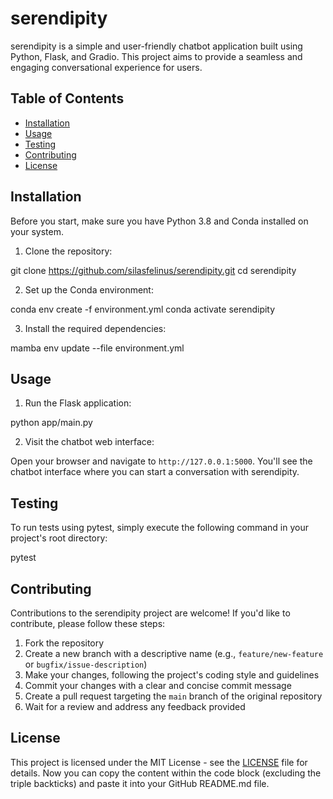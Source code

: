 # serendipity

serendipity is a simple and user-friendly chatbot application built using Python, Flask, and Gradio. This project aims to provide a seamless and engaging conversational experience for users.

## Table of Contents

- [Installation](#installation)
- [Usage](#usage)
- [Testing](#testing)
- [Contributing](#contributing)
- [License](#license)

## Installation

Before you start, make sure you have Python 3.8 and Conda installed on your system.

1. Clone the repository:

git clone https://github.com/silasfelinus/serendipity.git
cd serendipity


2. Set up the Conda environment:

conda env create -f environment.yml
conda activate serendipity

3. Install the required dependencies:

mamba env update --file environment.yml


## Usage

1. Run the Flask application:

python app/main.py

2. Visit the chatbot web interface:

Open your browser and navigate to `http://127.0.0.1:5000`. You'll see the chatbot interface where you can start a conversation with serendipity.

## Testing

To run tests using pytest, simply execute the following command in your project's root directory:

pytest


## Contributing

Contributions to the serendipity project are welcome! If you'd like to contribute, please follow these steps:

1. Fork the repository
2. Create a new branch with a descriptive name (e.g., `feature/new-feature` or `bugfix/issue-description`)
3. Make your changes, following the project's coding style and guidelines
4. Commit your changes with a clear and concise commit message
5. Create a pull request targeting the `main` branch of the original repository
6. Wait for a review and address any feedback provided

## License

This project is licensed under the MIT License - see the [LICENSE](LICENSE) file for details.
Now you can copy the content within the code block (excluding the triple backticks) and paste it into your GitHub README.md file.
